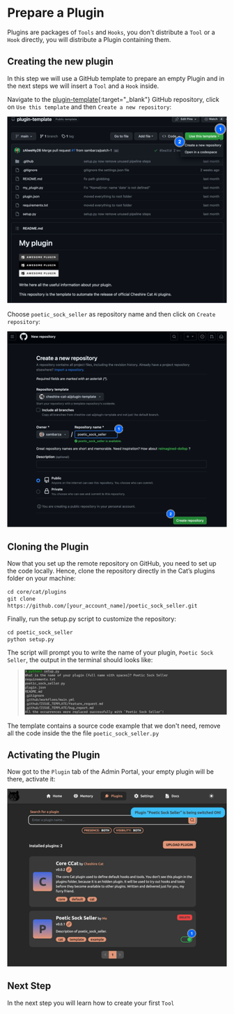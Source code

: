 # Prepare a Plugin

Plugins are packages of `Tools` and `Hooks`, you don't distribute a `Tool` or a `Hook` directly, you will distribute a Plugin containing them.

## Creating the new plugin
In this step we will use a GitHub template to prepare an empty Plugin and in the next steps we will insert a `Tool` and a `Hook` inside.

Navigate to the [plugin-template](https://github.com/cheshire-cat-ai/plugin-template){:target="_blank"} GitHub repository, click on `Use this template` and then `Create a new repository`:

![Alt text](../assets/img/quickstart/prepare-plugin/create-from-template.png)

Choose `poetic_sock_seller` as repository name and then click on `Create repository`:

![Alt text](../assets/img/quickstart/prepare-plugin/repo-name.png)

## Cloning the Plugin
Now that you set up the remote repository on GitHub, you need to set up the code locally. Hence, clone the repository directly in the Cat’s plugins folder on your machine:

``` shell
cd core/cat/plugins
git clone https://github.com/[your_account_name]/poetic_sock_seller.git
```

Finally, run the setup.py script to customize the repository:
``` shell
cd poetic_sock_seller
python setup.py
```

The script will prompt you to write the name of your plugin, `Poetic Sock Seller`, the output in the terminal should looks like:
>![Alt text](../assets/img/quickstart/prepare-plugin/shell-setup.png)

The template contains a source code example that we don't need, remove all the code inside the the file `poetic_sock_seller.py`

## Activating the Plugin
Now got to the `Plugin` tab of the Admin Portal, your empty plugin will be there, activate it:

![Alt text](../assets/img/quickstart/prepare-plugin/activate-plugins.png)
## Next Step
In the next step you will learn how to create your first `Tool`